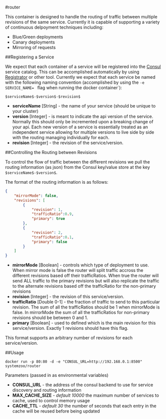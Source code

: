 #router

This container is designed to handle the routing of traffic between multiple revisions of the same service. Currently it is capable of supporting a variety of continuous delpoyment techniques including:
  - Blue/Green deployments
  - Canary deployments
  - Mirroring of requests

##Registering a Service

We expect that each container of a service will be registered into the [Consul](https://consul.io/) service catalog. This can be accomplished automatically by using [Registrator](https://github.com/gliderlabs/registrator) or other tool. Currently we expect that each service be named with the following naming convention (accomplished by using the `-e SERVICE_NAME= ` flag when running the docker container`):

  `$serviceName$-$version$-$revision$`

  - **serviceName** [String] - the name of your service (should be unique to your cluster)
  - **version** [Integer] - is meant to indicate the api version of the service. Normally this should only be incremented upon a breaking change of your api. Each new version of a service is essentially treated as an independent service allowing for multiple versions to live side by side with the routing managing individually for each.
  - **revision** [Integer] - the revision of the service/version.  
  
##Controlling the Routing between Revisions

To control the flow of traffic between the different revisions we pull the routing information (as json) from the Consul key/value store at the key `$serviceName$-$version$`.

The format of the routing information is as follows:

```json
{
	"mirrorMode": false,
	"revisions": [
		{ 
			"revision": 1,
			"trafficRatio":0.9,
			"primary": true
		},
		{ 
			"revision": 2,
			"trafficRatio":0.1,
			"primary": false
		}
	]
}
```
  - **mirrorMode** [Boolean] - controls which type of deployment to use. When mirror mode is false the router will split traffic accross the different revisions based off their trafficRatios. When true the router will send ALL traffic to the primary revisions but will also replicate the traffic to the alternate revisions based off the trafficRatio for the non-primary revisions
  - **revision** [Integer] - the revision of this service/version.
  - **trafficRatio** [Double 0-1] - the fraction of traffic to send to this particular revision. The sum of all the trafficRatios should be 1 when mirrorMode is false. In mirrorMode the sum of all the trafficRatios for non-primary revisions should be between 0 and 1.
  - **primary** [Boolean] - used to defined which is the main revision for this service/version. Exactly 1 revisions should have this flag.

This format supports an arbitrary number of revisions for each service/version.

##Usage

`docker run -p 80:80 -d -e "CONSUL_URL=http://192.168.0.1:8500" systemzoo/router`

Parameters (passed in as environmental variables)

 - **CONSUL_URL** - the address of the consul backend to use for service discovery and routing information
 - **MAX_CACHE_SIZE** - *default 10000* the maximum number of services to cache, used to control memory usage
 - **CACHE_TTL** - *default 30* the number of seconds that each entry in the cache will be reused before being updated 
